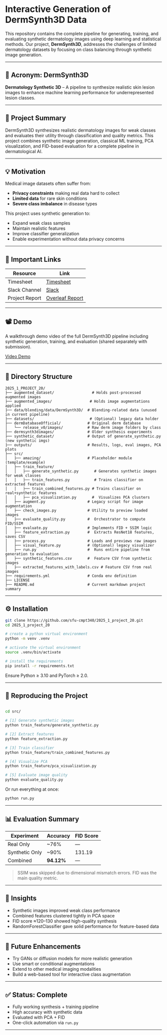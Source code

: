<!-- # Interactive Generation of DermSynth3D Data
This repository is a template for your CMPT 340 course project.
Replace the title with your project title, and **add a snappy acronym that people remember (mnemonic)**.

Add a 1-2 line summary of your project here.

## Acronym: DermSynth3D

Summary: DermSynth3D synthesizes realistic skin lesion images to address the lack of available data for deep learning in medicine, overcoming privacy and ethical concerns.

## What was the motive behind this topic?
The motive behind DermSynth3D is to overcome the challenges of data scarcity in dermatology for deep learning. It addresses issues such as privacy concerns, limited labeled data, and class imbalances by generating realistic synthetic skin lesion images. This synthetic data helps to augment real datasets, enabling more robust AI models for skin disease detection while adhering to privacy regulations and ethical standards.

[DermSynth3D github link](https://github.com/sfu-mial/DermSynth3D)

## Important Links

| [Timesheet](https://1sfu-my.sharepoint.com/:x:/g/personal/hamarneh_sfu_ca/EQVnMvkVw5NBqdqjeR0Sy2sBDikpXcyxfIWPbuRUXovYVg?e=af9bcT) | [Slack channel](https://cmpt340spring2025.slack.com/archives/C0877AZ4ASW) | [Project report](https://www.overleaf.com/4416194535yqcgjwkxtbny#ada67e) |
|-----------|---------------|-------------------------|


## Video/demo/GIF
Record a short video (1:40 - 2 minutes maximum) or gif or a simple screen recording or even using PowerPoint with audio or with text, showcasing your work.


## Table of Contents
1. [Demo](#demo)

2. [Installation](#installation)

3. [Reproducing this project](#repro)

4. [Guidance](#guide)


<a name="demo"></a>
## 1. Example demo

A minimal example to showcase your work

```python
from amazing import amazingexample
imgs = amazingexample.demo()
for img in imgs:
    view(img)
```

### What to find where

Explain briefly what files are found where

```bash
repository
├── src                          ## source code of the package itself
├── scripts                      ## scripts, if needed
├── docs                         ## If needed, documentation   
├── README.md                    ## You are here
├── requirements.yml             ## If you use conda
```

<a name="installation"></a>

## 2. Installation

Provide sufficient instructions to reproduce and install your project. 
Provide _exact_ versions, test on CSIL or reference workstations.

```bash
git clone https://github.com/sfu-cmpt340/2025_1_project_20.git
cd https://github.com/sfu-cmpt340/2025_1_project_20.git
conda env create -f requirements.yml
conda activate amazing
```

<a name="repro"></a>
## 3. Reproduction
Demonstrate how your work can be reproduced, e.g. the results in your report.
```bash
mkdir tmp && cd tmp
wget https://yourstorageisourbusiness.com/dataset.zip
unzip dataset.zip
conda activate amazing
python evaluate.py --epochs=10 --data=/in/put/dir
```
Data can be found at ...
Output will be saved in ...

<a name="guide"></a>
## 4. Guidance

- Use [git](https://git-scm.com/book/en/v2)
    - Do NOT use history re-editing (rebase)
    - Commit messages should be informative:
        - No: 'this should fix it', 'bump' commit messages
        - Yes: 'Resolve invalid API call in updating X'
    - Do NOT include IDE folders (.idea), or hidden files. Update your .gitignore where needed.
    - Do NOT use the repository to upload data
- Use [VSCode](https://code.visualstudio.com/) or a similarly powerful IDE
- Use [Copilot for free](https://dev.to/twizelissa/how-to-enable-github-copilot-for-free-as-student-4kal)
- Sign up for [GitHub Education](https://education.github.com/)  -->

# Interactive Generation of DermSynth3D Data

This repository contains the complete pipeline for generating, training, and evaluating synthetic dermatology images using deep learning and statistical methods. Our project, **DermSynth3D**, addresses the challenges of limited dermatology datasets by focusing on class balancing through synthetic image generation.

---

## 🧠 Acronym: DermSynth3D
**Dermatology Synthetic 3D** – A pipeline to synthesize realistic skin lesion images to enhance machine learning performance for underrepresented lesion classes.

---

## 📌 Project Summary
DermSynth3D synthesizes realistic dermatology images for weak classes and evaluates their utility through classification and quality metrics. This project combines synthetic image generation, classical ML training, PCA visualization, and FID-based evaluation for a complete pipeline in dermatological AI.

---

## 💡 Motivation
Medical image datasets often suffer from:
- **Privacy constraints** making real data hard to collect
- **Limited data** for rare skin conditions
- **Severe class imbalance** in disease types

This project uses synthetic generation to:
- Expand weak class samples
- Maintain realistic features
- Improve classifier generalization
- Enable experimentation without data privacy concerns

---

## 🔗 Important Links

| Resource         | Link                                                                 |
|------------------|----------------------------------------------------------------------|
| Timesheet        | [Timesheet](https://1sfu-my.sharepoint.com/:x:/g/personal/hamarneh_sfu_ca/EQVnMvkVw5NBqdqjeR0Sy2sBDikpXcyxfIWPbuRUXovYVg?e=af9bcT) |
| Slack Channel    | [Slack](https://cmpt340spring2025.slack.com/archives/C0877AZ4ASW)    |
| Project Report   | [Overleaf Report](https://www.overleaf.com/4416194535yqcgjwkxtbny#ada67e) |

---

## 📽️ Demo
A walkthrough demo video of the full DermSynth3D pipeline including synthetic generation, training, and evaluation (shared separately with submission).

[Video Demo](https://youtu.be/tvr8eKKy2vw)

---

## 📁 Directory Structure
```
2025_1_PROJECT_20/
├── augmented_dataset/                 # Holds post-processed augmented images
├── augmented_images/                 # Holds image augmentations applied
├── data/blending/data/DermSynth3D/  # Blending-related data (unused in current pipeline)
├── datasets/                         # (Optional) legacy data holder
├── dermDatabaseOfficial/            # Original derm database
│   └── release_v0/images/           # Raw derm image folders by class
├── dermsynth3dimages/               # Older synthesis experiments
├── synthetic_dataset/               # Output of generate_synthetic.py (new synthetic imgs)
├── outputs/                         # Results, logs, eval images, PCA plots
├── src/
│   ├── amazing/                     # Placeholder module (template/example)
│   ├── train_feature/
│   │   ├── generate_synthetic.py       # Generates synthetic images for weak classes
│   │   ├── train_features.py           # Trains classifier on extracted features
│   │   ├── train_combined_features.py # Trains classifier on real+synthetic features
│   │   ├── pca_visualization.py       #  Visualizes PCA clusters
│   ├── augment.py                   # Legacy script for image augmentation
│   ├── check_images.py              # Utility to preview loaded images
│   ├── evaluate_quality.py          #  Orchestrator to compute FID/SSIM
│   ├── evaluate.py                  # Implements FID + SSIM logic
│   ├── feature_extraction.py        #  Extracts ResNet18 features, saves CSV
│   ├── process.py                   # Loads and previews raw images
│   ├── visual_feature.py            # (Optional) legacy visualizer
│   ├── run.py                       #  Runs entire pipeline from generation to evaluation
│   ├── synthetic_features.csv       #  Feature CSV from synthetic images
│   ├── extracted_features_with_labels.csv # Feature CSV from real images
├── requirements.yml                 # Conda env definition
├── LICENSE
├── README.md                        # Current markdown project summary
```

---

## ⚙️ Installation
```bash
git clone https://github.com/sfu-cmpt340/2025_1_project_20.git
cd 2025_1_project_20

# create a python virtual environment
python -m venv .venv

# activate the virtual environment
source .venv/bin/activate

# install the requirements
pip install -r requirements.txt
```
Ensure Python ≥ 3.10 and PyTorch ≥ 2.0.

---

## 🔄 Reproducing the Project
```bash

cd src/

# [1] Generate synthetic images
python train_feature/generate_synthetic.py

# [2] Extract features
python feature_extraction.py

# [3] Train classifier
python train_feature/train_combined_features.py

# [4] Visualize PCA
python train_feature/pca_visualization.py

# [5] Evaluate image quality
python evaluate_quality.py
```

Or run everything at once:
```bash
python run.py
```

---

## 📊 Evaluation Summary
| Experiment        | Accuracy | FID Score |
|------------------|----------|-----------|
| Real Only        | ~76%     | —         |
| Synthetic Only   | ~90%     | 131.19    |
| Combined         | **94.12%**| —         |

> SSIM was skipped due to dimensional mismatch errors. FID was the main quality metric.

---

## 🔬 Insights
- Synthetic images improved weak class performance
- Combined features clustered tightly in PCA space
- FID score ≈120–130 showed high-quality synthesis
- RandomForestClassifier gave solid performance for feature-based data

---

## 🚀 Future Enhancements
- Try GANs or diffusion models for more realistic generation
- Use smart or conditional augmentations
- Extend to other medical imaging modalities
- Build a web-based tool for interactive class augmentation

---

## ✅ Status: Complete
- Fully working synthesis + training pipeline
- High accuracy with synthetic data
- Evaluated with PCA + FID
- One-click automation via `run.py`

---
